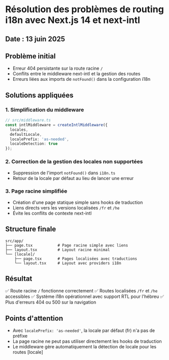 # Résolution des problèmes de routing i18n avec Next.js 14 et next-intl

## Date : 13 juin 2025

## Problème initial
- Erreur 404 persistante sur la route racine `/`
- Conflits entre le middleware next-intl et la gestion des routes
- Erreurs liées aux imports de `notFound()` dans la configuration i18n

## Solutions appliquées

### 1. Simplification du middleware
```typescript
// src/middleware.ts
const intlMiddleware = createIntlMiddleware({
  locales,
  defaultLocale,
  localePrefix: 'as-needed',
  localeDetection: true
});
```

### 2. Correction de la gestion des locales non supportées
- Suppression de l'import `notFound()` dans `i18n.ts`
- Retour de la locale par défaut au lieu de lancer une erreur

### 3. Page racine simplifiée
- Création d'une page statique simple sans hooks de traduction
- Liens directs vers les versions localisées `/fr` et `/he`
- Évite les conflits de contexte next-intl

## Structure finale
```
src/app/
├── page.tsx           # Page racine simple avec liens
├── layout.tsx         # Layout racine minimal
└── [locale]/
    ├── page.tsx       # Pages localisées avec traductions
    └── layout.tsx     # Layout avec providers i18n
```

## Résultat
✅ Route racine `/` fonctionne correctement
✅ Routes localisées `/fr` et `/he` accessibles
✅ Système i18n opérationnel avec support RTL pour l'hébreu
✅ Plus d'erreurs 404 ou 500 sur la navigation

## Points d'attention
- Avec `localePrefix: 'as-needed'`, la locale par défaut (fr) n'a pas de préfixe
- La page racine ne peut pas utiliser directement les hooks de traduction
- Le middleware gère automatiquement la détection de locale pour les routes [locale]
